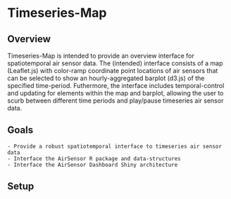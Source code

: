# Timeseries-Map

## Overview

Timeseries-Map is intended to provide an overview interface for spatiotemporal air sensor data. The (intended) interface consists of a map (Leaflet.js) with color-ramp coordinate point locations of air sensors that can be selected to show an hourly-aggregated barplot (d3.js) of the specified time-period. Futhermore, the interface includes temporal-control and updating for elements within the map and barplot, allowing the user to scurb between different time periods and play/pause timeseries air sensor data.

## Goals

    - Provide a robust spatiotemporal interface to timeseries air sensor data
    - Interface the AirSensor R package and data-structures 
    - Interface the AirSensor Dashboard Shiny architecture 

## Setup
